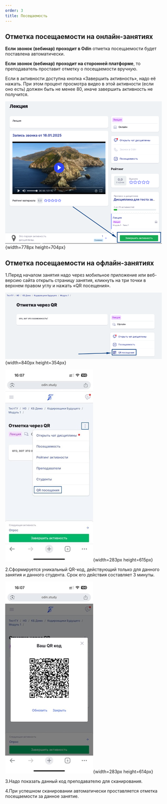 ```yaml
---
order: 3
title: Посещаемость
---
```


## Отметка посещаемости на онлайн-занятиях

**Если звонок (вебинар) проходит в Odin** отметка посещаемости будет поставлена автоматически.

**Если звонок (вебинар) проходит на сторонней платформе**, то преподаватель проставит отметку о посещаемости вручную.

Если в активности доступна кнопка «Завершить активность», надо её нажать. При этом процент просмотра видео в этой активности (если оно есть) должен быть не менее 80, иначе завершить активность не получится.

![](./poseschaemost.png){width=778px height=704px}

## **Отметка посещаемости на офлайн-занятиях**

1\.Перед началом занятия надо через мобильное приложение или веб-версию сайта открыть страницу занятия, кликнуть на три точки в верхнем правом углу и нажать «QR посещения».

![](./poseschaemost-2.png){width=840px height=354px}

![](./poseschaemost.jpeg){width=283px height=615px}

2\.Сформируется уникальный QR-код, действующий только для данного занятия и данного студента. Срок его действия составляет 3 минуты.

![](./poseschaemost-2.jpeg){width=283px height=614px}

3\.Надо показать данный код преподавателю для сканирования.

4\.При успешном сканировании автоматически проставляется отметка посещаемости за данное занятие.